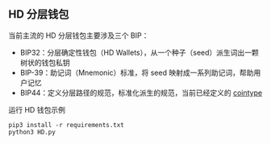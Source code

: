 
## HD 分层钱包
当前主流的 HD 分层钱包主要涉及三个 BIP：
- BIP32：分层确定性钱包（HD Wallets），从一个种子（seed）派生词出一颗树状的钱包私钥
- BIP-39：助记词（Mnemonic）标准，将 seed 映射成一系列助记词，帮助用户记忆
- BIP44：定义分层路径的规范，标准化派生的规范，当前已经定义的 [cointype](https://trustwallet.github.io/docc/documentation/walletcore/cointype/)


运行 HD 钱包示例
```shell
pip3 install -r requirements.txt
python3 HD.py
```